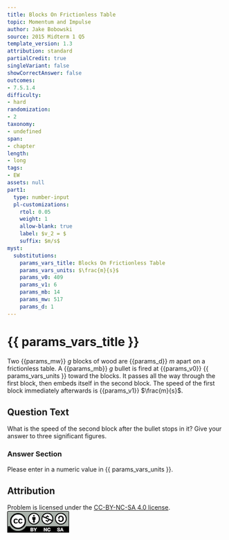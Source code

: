 ```yaml
---
title: Blocks On Frictionless Table
topic: Momentum and Impulse
author: Jake Bobowski
source: 2015 Midterm 1 Q5
template_version: 1.3
attribution: standard
partialCredit: true
singleVariant: false
showCorrectAnswer: false
outcomes:
- 7.5.1.4
difficulty:
- hard
randomization:
- 2
taxonomy:
- undefined
span:
- chapter
length:
- long
tags:
- EW
assets: null
part1:
  type: number-input
  pl-customizations:
    rtol: 0.05
    weight: 1
    allow-blank: true
    label: $v_2 = $
    suffix: $m/s$
myst:
  substitutions:
    params_vars_title: Blocks On Frictionless Table
    params_vars_units: $\frac{m}{s}$
    params_v0: 409
    params_v1: 6
    params_mb: 14
    params_mw: 517
    params_d: 1
---
```

# {{ params_vars_title }}
Two {{params_mw}} $g$ blocks of wood are {{params_d}} $m$ apart on a frictionless table.
A {{params_mb}} $g$ bullet is fired at {{params_v0}} {{ params_vars_units }} toward the blocks.
It passes all the way through the first block, then embeds itself in the second block.
The speed of the first block immediately afterwards is {{params_v1}} $\frac{m}{s}$.

## Question Text

What is the speed of the second block after the bullet stops in it?
Give your answer to three significant figures.

### Answer Section

Please enter in a numeric value in {{ params_vars_units }}.

## Attribution

Problem is licensed under the [CC-BY-NC-SA 4.0 license](https://creativecommons.org/licenses/by-nc-sa/4.0/).<br> ![The Creative Commons 4.0 license requiring attribution-BY, non-commercial-NC, and share-alike-SA license.](https://raw.githubusercontent.com/firasm/bits/master/by-nc-sa.png)